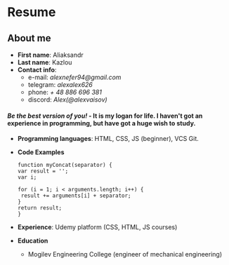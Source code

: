 # Resume
## About me
* **First name**: Aliaksandr
* **Last name**: Kazlou
* **Contact info**:
    * e-mail: _alexnefer94@gmail.com_
    * telegram: _alexalex626_
    * phone: _+ 48 886 696 381_
    * discord: _Alex(@alexvaisov)_
#### _Be the best version of you!_ - It is my logan for life.  I haven't got an experience in programming, but have got a huge wish to study.

* **Programming languages**: HTML, CSS, JS (beginner), VCS Git.
* **Code Examples**

     ```
  function myConcat(separator) {
   var result = '';
   var i;

   for (i = 1; i < arguments.length; i++) {
      result += arguments[i] + separator;
   }
   return result;
  }

 * **Experience**: Udemy platform (CSS, HTML, JS courses)
* **Education**
  * Mogilev Engineering College (engineer of mechanical engineering)